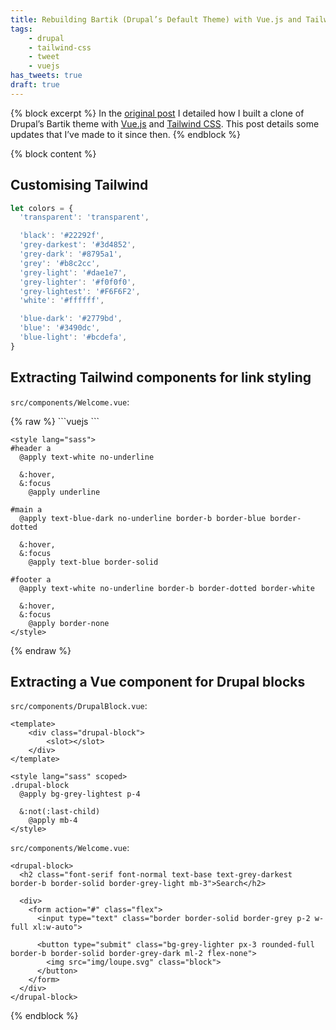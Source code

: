 ```yaml
---
title: Rebuilding Bartik (Drupal’s Default Theme) with Vue.js and Tailwind CSS - part 2
tags:
    - drupal
    - tailwind-css
    - tweet
    - vuejs
has_tweets: true
draft: true
---
```

{% block excerpt %}
In the [original post](/blog/rebuilding-bartik-with-vuejs-tailwind-css) I detailed how I built a clone of Drupal’s Bartik theme with [Vue.js][1] and [Tailwind CSS][2]. This post details some updates that I’ve made to it since then.
{% endblock %}

{% block content %}
## Customising Tailwind

```js
let colors = {
  'transparent': 'transparent',

  'black': '#22292f',
  'grey-darkest': '#3d4852',
  'grey-dark': '#8795a1',
  'grey': '#b8c2cc',
  'grey-light': '#dae1e7',
  'grey-lighter': '#f0f0f0',
  'grey-lightest': '#F6F6F2',
  'white': '#ffffff',

  'blue-dark': '#2779bd',
  'blue': '#3490dc',
  'blue-light': '#bcdefa',
}
```

## Extracting Tailwind components for link styling

`src/components/Welcome.vue`:

<div v-pre markdown="1">{% raw %}
```vuejs
<template>
  ...

  <div id="footer" class="text-xs text-white">
    <div class="container mx-auto px-4 pt-16 pb-4">
      <div class="border-t border-solid border-grey-darkest pt-6 -mb-6">
        <div class="mb-6">
          <p><a href="#0">Contact</a></p>
        </div>

        <div class="mb-6">
          <p>
            A clone of <a href="https://www.drupal.org">Drupal</a>’s default theme (Bartik).
            Built by <a href="https://www.oliverdavies.uk">Oliver Davies</a>
            using <a href="https://vuejs.org">Vue.js</a>
            and <a href="https://tailwindcss.com">Tailwind CSS</a>.
          </p>
        </div>
      </div>
    </div>
  </div>
</template>
```

```vuejs
<style lang="sass">
#header a
  @apply text-white no-underline

  &:hover,
  &:focus
    @apply underline

#main a
  @apply text-blue-dark no-underline border-b border-blue border-dotted

  &:hover,
  &:focus
    @apply text-blue border-solid

#footer a
  @apply text-white no-underline border-b border-dotted border-white

  &:hover,
  &:focus
    @apply border-none
</style>
```
{% endraw %}</div>

## Extracting a Vue component for Drupal blocks

`src/components/DrupalBlock.vue`:

```vuejs
<template>
    <div class="drupal-block">
        <slot></slot>
    </div>
</template>

<style lang="sass" scoped>
.drupal-block
  @apply bg-grey-lightest p-4

  &:not(:last-child)
    @apply mb-4
</style>
```

`src/components/Welcome.vue`:

```vuejs
<drupal-block>
  <h2 class="font-serif font-normal text-base text-grey-darkest border-b border-solid border-grey-light mb-3">Search</h2>

  <div>
    <form action="#" class="flex">
      <input type="text" class="border border-solid border-grey p-2 w-full xl:w-auto">

      <button type="submit" class="bg-grey-lighter px-3 rounded-full border-b border-solid border-grey-dark ml-2 flex-none">
        <img src="img/loupe.svg" class="block">
      </button>
    </form>
  </div>
</drupal-block>
```
{% endblock %}

[0]: https://www.drupal.org
[1]: https://vuejs.org
[2]: https://tailwindcss.com
[3]: https://github.com/opdavies/rebuilding-bartik
[4]: https://rebuilding-bartik.netlify.com
[5]: https://www.drupal.org/project/tailwindcss
